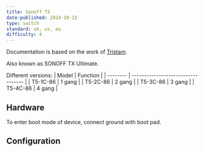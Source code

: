 ```yaml
---
title: Sonoff T5
date-published: 2024-10-15
type: switch
standard: uk, us, eu
difficulty: 4
---
```


Documentation is based on the work of [Tristam](https://tristam.ie/2023/944/).

Also known as SONOFF TX Ultimate.

Different versions:
| Model    | Function                           |
| -------- | ---------------------------------- |
| T5-1C-86 | 1 gang |
| T5-2C-86 | 2 gang |
| T5-3C-86 | 3 gang |
| T5-4C-86 | 4 gang |

## Hardware

To enter boot mode of device, connect ground with boot pad. 



## Configuration

